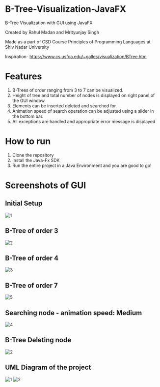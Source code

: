 # B-Tree-Visualization-JavaFX

B-Tree Visualization with GUI using JavaFX

Created by Rahul Madan and Mrityunjay Singh

Made as a part of CSD Course Principles of Programming Languages at Shiv Nadar University

Inspiration- https://www.cs.usfca.edu/~galles/visualization/BTree.htm

# Features
1. B-Trees of order ranging from 3 to 7 can be visualized.
2. Height of tree and total number of nodes is displayed on right panel of the GUI window.
3. Elements can be inserted deleted and searched for.
4. Animation speed of search operation can be adjusted using a slider in the bottom bar.
5. All exceptions are handled and appropriate error message is displayed

# How to run
1. Clone the repository
2. Install the Java-Fx SDK
3. Run the entire project in a Java Environment and you are good to go!

# Screenshots of GUI
## Initial Setup
![1](https://user-images.githubusercontent.com/34760210/119181591-6b680180-ba8f-11eb-9738-011603f919d6.JPG)

## B-Tree of order 3

![2](https://user-images.githubusercontent.com/34760210/119181793-b71aab00-ba8f-11eb-9ab5-dad04c92eb7b.JPG)

## B-Tree of order 4

![3](https://user-images.githubusercontent.com/34760210/122691771-3fd36500-d24f-11eb-9b28-e1e44a3c2618.JPG)

## B-Tree of order 7

![5](https://user-images.githubusercontent.com/34760210/122691826-77daa800-d24f-11eb-8ef4-12486080c367.JPG)

## Searching node - animation speed: Medium

![4](https://user-images.githubusercontent.com/34760210/122691815-642f4180-d24f-11eb-8532-3bdbccbdfdfd.JPG)


## B-Tree Deleting node

![2](https://user-images.githubusercontent.com/34760210/119181793-b71aab00-ba8f-11eb-9ab5-dad04c92eb7b.JPG)

## UML Diagram of the project

![1](https://user-images.githubusercontent.com/34760210/125695509-85811454-7d83-4268-9c28-70633a0ca619.png)
![2](https://user-images.githubusercontent.com/34760210/125695515-80102fc4-c31f-43a1-a1b8-5b10d7a141ea.png)
